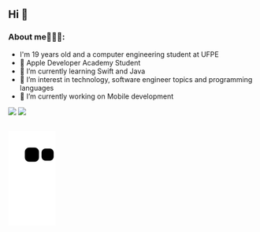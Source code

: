## Hi 👋

<!--
**jpcm2/jpcm2** is a ✨ _special_ ✨ repository because its `README.md` (this file) appears on your GitHub profile.

Here are some ideas to get you started:

- 🔭 I’m currently working on ...
- 🌱 I’m currently learning ...
- 👯 I’m looking to collaborate on ...
- 🤔 I’m looking for help with ...
- 💬 Ask me about ...
- 📫 How to reach me: ...
- 😄 Pronouns: ...
- ⚡ Fun fact: ...
-->

### About me👨🏻‍💻:

- I'm 19 years old and a computer engineering student at UFPE
- 🍎 Apple Developer Academy Student
- 🌱 I’m currently learning Swift and Java
- 💬 I’m interest in technology, software engineer topics and programming languages
- 🔭 I’m currently working on Mobile development

<div>
  <img height="180em" src="https://github-readme-stats.vercel.app/api?username=jpcm2&theme=dracula&show_icons=true&count_private=true"/>
  <img height="180em" src="https://github-readme-stats.vercel.app/api/top-langs/?username=jpcm2&layout=compact&theme=dracula&langs_count=16&hide=Jupyter Notebook"/>
</div>

## 

![Snake Animation](https://raw.githubusercontent.com/rafaballerini/rafaballerini/8082840dd4c64b2b8df9e2dc23b1730bbf0c0e73/github-contribution-grid-snake.svg)

## 
